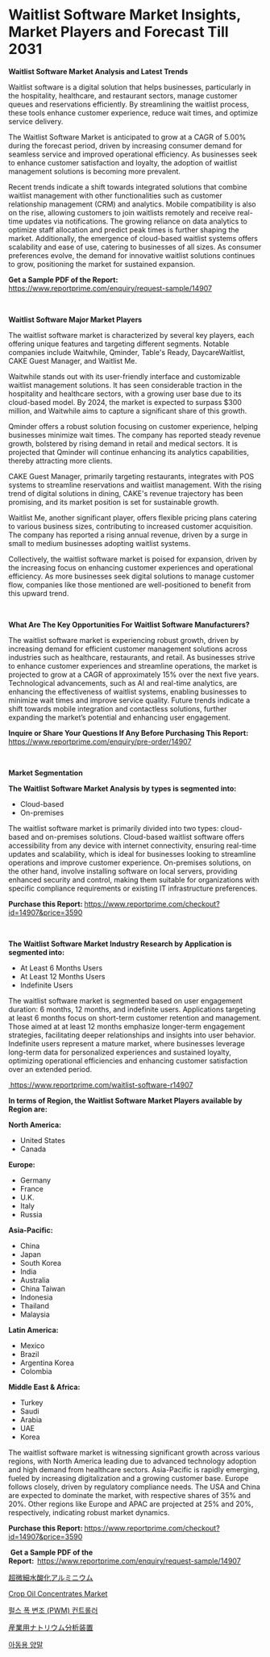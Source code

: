 <p><h1>Waitlist Software Market Insights, Market Players and Forecast Till 2031</h1></p><p><strong>Waitlist Software Market Analysis and Latest Trends</strong></p>
<p><p>Waitlist software is a digital solution that helps businesses, particularly in the hospitality, healthcare, and restaurant sectors, manage customer queues and reservations efficiently. By streamlining the waitlist process, these tools enhance customer experience, reduce wait times, and optimize service delivery. </p><p>The Waitlist Software Market is anticipated to grow at a CAGR of 5.00% during the forecast period, driven by increasing consumer demand for seamless service and improved operational efficiency. As businesses seek to enhance customer satisfaction and loyalty, the adoption of waitlist management solutions is becoming more prevalent. </p><p>Recent trends indicate a shift towards integrated solutions that combine waitlist management with other functionalities such as customer relationship management (CRM) and analytics. Mobile compatibility is also on the rise, allowing customers to join waitlists remotely and receive real-time updates via notifications. The growing reliance on data analytics to optimize staff allocation and predict peak times is further shaping the market. Additionally, the emergence of cloud-based waitlist systems offers scalability and ease of use, catering to businesses of all sizes. As consumer preferences evolve, the demand for innovative waitlist solutions continues to grow, positioning the market for sustained expansion.</p></p>
<p><strong>Get a Sample PDF of the Report:&nbsp;</strong> <a href="https://www.reportprime.com/enquiry/request-sample/14907">https://www.reportprime.com/enquiry/request-sample/14907</a></p>
<p>&nbsp;</p>
<p><strong>Waitlist Software Major Market Players</strong></p>
<p><p>The waitlist software market is characterized by several key players, each offering unique features and targeting different segments. Notable companies include Waitwhile, Qminder, Table's Ready, DaycareWaitlist, CAKE Guest Manager, and Waitlist Me. </p><p>Waitwhile stands out with its user-friendly interface and customizable waitlist management solutions. It has seen considerable traction in the hospitality and healthcare sectors, with a growing user base due to its cloud-based model. By 2024, the market is expected to surpass $300 million, and Waitwhile aims to capture a significant share of this growth.</p><p>Qminder offers a robust solution focusing on customer experience, helping businesses minimize wait times. The company has reported steady revenue growth, bolstered by rising demand in retail and medical sectors. It is projected that Qminder will continue enhancing its analytics capabilities, thereby attracting more clients.</p><p>CAKE Guest Manager, primarily targeting restaurants, integrates with POS systems to streamline reservations and waitlist management. With the rising trend of digital solutions in dining, CAKE's revenue trajectory has been promising, and its market position is set for sustainable growth.</p><p>Waitlist Me, another significant player, offers flexible pricing plans catering to various business sizes, contributing to increased customer acquisition. The company has reported a rising annual revenue, driven by a surge in small to medium businesses adopting waitlist systems.</p><p>Collectively, the waitlist software market is poised for expansion, driven by the increasing focus on enhancing customer experiences and operational efficiency. As more businesses seek digital solutions to manage customer flow, companies like those mentioned are well-positioned to benefit from this upward trend.</p></p>
<p>&nbsp;</p>
<p><strong>What Are The Key Opportunities For Waitlist Software Manufacturers?</strong></p>
<p><p>The waitlist software market is experiencing robust growth, driven by increasing demand for efficient customer management solutions across industries such as healthcare, restaurants, and retail. As businesses strive to enhance customer experiences and streamline operations, the market is projected to grow at a CAGR of approximately 15% over the next five years. Technological advancements, such as AI and real-time analytics, are enhancing the effectiveness of waitlist systems, enabling businesses to minimize wait times and improve service quality. Future trends indicate a shift towards mobile integration and contactless solutions, further expanding the market’s potential and enhancing user engagement.</p></p>
<p><strong>Inquire or Share Your Questions If Any Before Purchasing This Report:</strong> <a href="https://www.reportprime.com/enquiry/pre-order/14907">https://www.reportprime.com/enquiry/pre-order/14907</a></p>
<p>&nbsp;</p>
<p><strong>Market Segmentation</strong></p>
<p><strong>The Waitlist Software Market Analysis by types is segmented into:</strong></p>
<p><ul><li>Cloud-based</li><li>On-premises</li></ul></p>
<p><p>The waitlist software market is primarily divided into two types: cloud-based and on-premises solutions. Cloud-based waitlist software offers accessibility from any device with internet connectivity, ensuring real-time updates and scalability, which is ideal for businesses looking to streamline operations and improve customer experience. On-premises solutions, on the other hand, involve installing software on local servers, providing enhanced security and control, making them suitable for organizations with specific compliance requirements or existing IT infrastructure preferences.</p></p>
<p><strong>Purchase this Report:&nbsp;</strong><a href="https://www.reportprime.com/checkout?id=14907&price=3590">https://www.reportprime.com/checkout?id=14907&price=3590</a></p>
<p>&nbsp;</p>
<p><strong>The Waitlist Software Market Industry Research by Application is segmented into:</strong></p>
<p><ul><li>At Least 6 Months Users</li><li>At Least 12 Months Users</li><li>Indefinite Users</li></ul></p>
<p><p>The waitlist software market is segmented based on user engagement duration: 6 months, 12 months, and indefinite users. Applications targeting at least 6 months focus on short-term customer retention and management. Those aimed at at least 12 months emphasize longer-term engagement strategies, facilitating deeper relationships and insights into user behavior. Indefinite users represent a mature market, where businesses leverage long-term data for personalized experiences and sustained loyalty, optimizing operational efficiencies and enhancing customer satisfaction over an extended period.</p></p>
<p><a href="https://www.reportprime.com/waitlist-software-r14907">&nbsp;https://www.reportprime.com/waitlist-software-r14907</a></p>
<p><strong>In terms of Region, the Waitlist Software Market Players available by Region are:</strong></p>
<p>
    <p> <strong> North America: </strong>
        <ul>
            <li>United States</li>
            <li>Canada</li>
        </ul>
        </p> 
    <p> <strong> Europe: </strong>
        <ul>
            <li>Germany</li>
            <li>France</li>
            <li>U.K.</li>
            <li>Italy</li>
            <li>Russia</li>
        </ul>
        </p> 
    <p> <strong> Asia-Pacific: </strong>
        <ul>
            <li>China</li>
            <li>Japan</li>
            <li>South Korea</li>
            <li>India</li>
            <li>Australia</li>
            <li>China Taiwan</li>
            <li>Indonesia</li>
            <li>Thailand</li>
            <li>Malaysia</li>
        </ul>
        </p> 
    <p> <strong> Latin America: </strong>
        <ul>
            <li>Mexico</li>
            <li>Brazil</li>
            <li>Argentina Korea</li>
            <li>Colombia</li>
        </ul>
        </p> 
    <p> <strong> Middle East & Africa: </strong>
        <ul>
            <li>Turkey</li>
            <li>Saudi</li>
            <li>Arabia</li>
            <li>UAE</li>
            <li>Korea</li>
        </ul>
    </p>
    </p>
<p><p>The waitlist software market is witnessing significant growth across various regions, with North America leading due to advanced technology adoption and high demand from healthcare sectors. Asia-Pacific is rapidly emerging, fueled by increasing digitalization and a growing customer base. Europe follows closely, driven by regulatory compliance needs. The USA and China are expected to dominate the market, with respective shares of 35% and 20%. Other regions like Europe and APAC are projected at 25% and 20%, respectively, indicating robust market dynamics.</p></p>
<p><strong>Purchase this Report: </strong><a href="https://www.reportprime.com/checkout?id=14907&price=3590">https://www.reportprime.com/checkout?id=14907&price=3590</a></p>
<p>&nbsp;<strong>Get a Sample PDF of the Report:&nbsp;&nbsp;</strong><a href="https://www.reportprime.com/enquiry/request-sample/14907">https://www.reportprime.com/enquiry/request-sample/14907</a></p>
<p><strong></strong></p>
<p><p><a href="https://medium.com/@manuelmann1976/ultra-fine-aluminium-hydroxide-market-%E3%81%AE%E3%82%B0%E3%83%AD%E3%83%BC%E3%83%90%E3%83%AB%E5%B8%82%E5%A0%B4%E6%A6%82%E8%A6%81%E3%81%AF-%E4%B8%96%E7%95%8C%E3%81%8A%E3%82%88%E3%81%B3%E4%B8%BB%E8%A6%81%E5%B8%82%E5%A0%B4%E3%81%AB%E3%81%8A%E3%81%91%E3%82%8B%E6%A5%AD%E7%95%8C%E3%81%AB%E5%BD%B1%E9%9F%BF%E3%82%92%E4%B8%8E%E3%81%88%E3%82%8B%E4%B8%BB%E8%A6%81%E3%81%AA%E3%83%88%E3%83%AC%E3%83%B3%E3%83%89%E3%81%AB%E3%81%A4%E3%81%84%E3%81%A6-%E7%8B%AC%E8%87%AA%E3%81%AE%E8%A6%96%E7%82%B9%E3%82%92%E6%8F%90%E4%BE%9B%E3%81%97%E3%81%BE%E3%81%99-818fc80dd9b3">超微細水酸化アルミニウム</a></p><p><a href="https://issuu.com/reportprime-2/docs/crop-oil-concentrates-market-size-2_0ebf372af16350">Crop Oil Concentrates Market</a></p><p><a href="https://medium.com/@iarhbiqv81/%EC%84%B8%EA%B3%84-pulse-width-modulation-pwm-controllers-market-%EC%9D%80-2024%EC%97%90%EC%84%9C-2031%EB%A1%9C-%EC%97%B0%ED%8F%89%EA%B7%A0-%EC%A6%9D%EA%B0%80%EC%9C%A8%EC%9D%84-%EB%B3%B4%EC%9D%BC-%EA%B2%83%EC%9C%BC%EB%A1%9C-%EC%98%88%EC%83%81%EB%90%A9%EB%8B%88%EB%8B%A4-12adfb81e11a">펄스 폭 변조 (PWM) 컨트롤러</a></p><p><a href="https://medium.com/@manuelmann1976/industry-sodium-analyzer-market-%E3%81%AE%E3%82%B0%E3%83%AD%E3%83%BC%E3%83%90%E3%83%AB%E5%B8%82%E5%A0%B4%E6%A6%82%E8%A6%81%E3%81%AF-%E4%B8%96%E7%95%8C%E3%81%8A%E3%82%88%E3%81%B3%E4%B8%BB%E8%A6%81%E5%B8%82%E5%A0%B4%E3%81%AB%E3%81%8A%E3%81%91%E3%82%8B%E6%A5%AD%E7%95%8C%E3%81%AB%E5%BD%B1%E9%9F%BF%E3%82%92%E4%B8%8E%E3%81%88%E3%82%8B%E4%B8%BB%E8%A6%81%E3%81%AA%E3%83%88%E3%83%AC%E3%83%B3%E3%83%89%E3%81%AB%E3%81%A4%E3%81%84%E3%81%A6-%E7%8B%AC%E8%87%AA%E3%81%AE%E8%A6%96%E7%82%B9%E3%82%92%E6%8F%90%E4%BE%9B%E3%81%97%E3%81%BE%E3%81%99-45581a98e8f7">産業用ナトリウム分析装置</a></p><p><a href="https://medium.com/@iarhbiqv81/%EC%84%B8%EA%B3%84-childrens-socks-market-%EC%9D%80-2024%EC%97%90%EC%84%9C-2031%EB%A1%9C-%EC%97%B0%ED%8F%89%EA%B7%A0-%EC%A6%9D%EA%B0%80%EC%9C%A8%EC%9D%84-%EB%B3%B4%EC%9D%BC-%EA%B2%83%EC%9C%BC%EB%A1%9C-%EC%98%88%EC%83%81%EB%90%A9%EB%8B%88%EB%8B%A4-7c1a411365d9">아동용 양말</a></p></p>